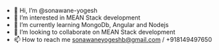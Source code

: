 - 👋 Hi, I’m @sonawane-yogesh
- 👀 I’m interested in MEAN Stack development
- 🌱 I’m currently learning MongoDb, Angular and Nodejs
- 💞️ I’m looking to collaborate on MEAN Stack development
- 📫 How to reach me sonawaneyogeshb@gmail.com / +918149497650

<!---
sonawane-yogesh/sonawane-yogesh is a ✨ special ✨ repository because its `README.md` (this file) appears on your GitHub profile.
You can click the Preview link to take a look at your changes.
--->
